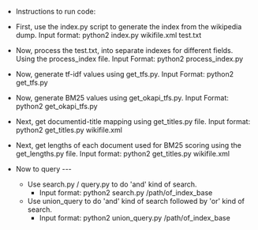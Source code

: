 * Instructions to run code:

* First, use the index.py script to generate the index from the wikipedia dump. Input format: python2 index.py wikifile.xml test.txt

* Now, process the test.txt, into separate indexes for different fields. Using the process_index file. Input Format: python2 process_index.py

* Now, generate tf-idf values using get_tfs.py.  Input Format: python2 get_tfs.py

* Now, generate BM25 values using get_okapi_tfs.py.  Input Format: python2 get_okapi_tfs.py

* Next, get documentid-title mapping using get_titles.py file. Input format: python2 get_titles.py wikifile.xml

* Next, get lengths of each document used for BM25 scoring using the get_lengths.py file. Input format: python2 get_titles.py wikifile.xml

* Now to query ---
	* Use search.py / query.py to do 'and' kind of search.
		* Input format: python2 search.py /path/of_index_base
	* Use union_query to do 'and' kind of search followed by 'or' kind of search.
		* Input format: python2 union_query.py /path/of_index_base